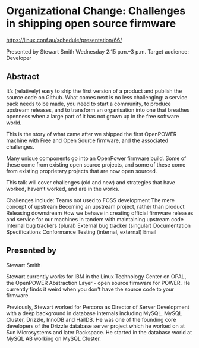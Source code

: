 Organizational Change: Challenges in shipping open source firmware
==================================================================

https://linux.conf.au/schedule/presentation/66/

Presented by Stewart Smith
Wednesday 2:15 p.m.–3 p.m.
Target audience: Developer 


Abstract
--------

It’s (relatively) easy to ship the first version of a product and publish the source code on Github. What comes next is no less challenging: a service pack needs to be made, you need to start a community, to produce upstream releases, and to transform an organisation into one that breathes openness when a large part of it has not grown up in the free software world.

This is the story of what came after we shipped the first OpenPOWER machine with Free and Open Source firmware, and the associated challenges.

Many unique components go into an OpenPower firmware build. Some of these come from existing open source projects, and some of these come from existing proprietary projects that are now open sourced.

This talk will cover challenges (old and new) and strategies that have worked, haven’t worked, and are in the works.

Challenges include: Teams not used to FOSS development The mere concept of upstream Becoming an upstream project, rather than product Releasing downstream How we behave in creating official firmware releases and service for our machines in tandem with maintaining upstream code Internal bug trackers (plural) External bug tracker (singular) Documentation Specifications Conformance Testing (internal, external) Email

Presented by
------------
Stewart Smith

Stewart currently works for IBM in the Linux Technology Center on OPAL, the OpenPOWER Abstraction Layer - open source firmware for POWER. He currently finds it weird when you don't have the source code to your firmware.

Previously, Stewart worked for Percona as Director of Server Development with a deep background in database internals including MySQL, MySQL Cluster, Drizzle, InnoDB and HailDB. He was one of the founding core developers of the Drizzle database server project which he worked on at Sun Microsystems and later Rackspace. He started in the database world at MySQL AB working on MySQL Cluster.

